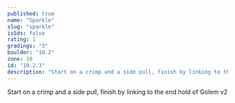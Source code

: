 ```yaml
---
published: true
name: "Sparkle"
slug: "sparkle"
isSds: false
rating: 1
gradings: "3"
boulder: "10.2"
zone: 10
id: "10.2.3"
description: "Start on a crimp and a side pull, finish by linking to the end hold of Golem v2"
---
```


Start on a crimp and a side pull, finish by linking to the end hold of Golem v2
